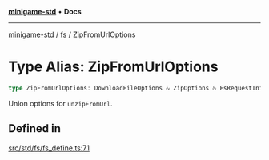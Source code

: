 [**minigame-std**](../../../README.md) • **Docs**

***

[minigame-std](../../../README.md) / [fs](../README.md) / ZipFromUrlOptions

# Type Alias: ZipFromUrlOptions

```ts
type ZipFromUrlOptions: DownloadFileOptions & ZipOptions & FsRequestInit;
```

Union options for `unzipFromUrl`.

## Defined in

[src/std/fs/fs\_define.ts:71](https://github.com/JiangJie/minigame-std/blob/d842b492eda479274cfeb38a06f4c4255b5493bc/src/std/fs/fs_define.ts#L71)
